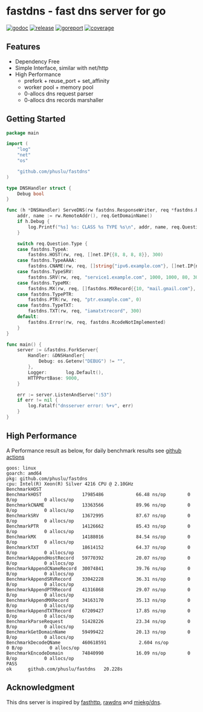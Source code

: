# fastdns - fast dns server for go

[![godoc][godoc-img]][godoc] [![release][release-img]][release] [![goreport][goreport-img]][goreport] [![coverage][coverage-img]][coverage]


## Features

* Dependency Free
* Simple Interface, similar with net/http
* High Performance
    - prefork + reuse_port + set_affinity
    - worker pool + memory pool
    - 0-allocs dns request parser
    - 0-allocs dns records marshaller


## Getting Started

```go
package main

import (
	"log"
	"net"
	"os"

	"github.com/phuslu/fastdns"
)

type DNSHandler struct {
	Debug bool
}

func (h *DNSHandler) ServeDNS(rw fastdns.ResponseWriter, req *fastdns.Request) {
	addr, name := rw.RemoteAddr(), req.GetDomainName()
	if h.Debug {
		log.Printf("%s] %s: CLASS %s TYPE %s\n", addr, name, req.Question.Class, req.Question.Type)
	}

	switch req.Question.Type {
	case fastdns.TypeA:
		fastdns.HOST(rw, req, []net.IP{{8, 8, 8, 8}}, 300)
	case fastdns.TypeAAAA:
		fastdns.CNAME(rw, req, []string{"ipv6.example.com"}, []net.IP{net.ParseIP("::1")}, 300)
	case fastdns.TypeSRV:
		fastdns.SRV(rw, req, "service1.example.com", 1000, 1000, 80, 300)
	case fastdns.TypeMX:
		fastdns.MX(rw, req, []fastdns.MXRecord{{10, "mail.gmail.com"}, {20, "smtp.gmail.com"}}, 60)
	case fastdns.TypePTR:
		fastdns.PTR(rw, req, "ptr.example.com", 0)
	case fastdns.TypeTXT:
		fastdns.TXT(rw, req, "iamatxtrecord", 300)
	default:
		fastdns.Error(rw, req, fastdns.RcodeNotImplemented)
	}
}

func main() {
	server := &fastdns.ForkServer{
		Handler: &DNSHandler{
			Debug: os.Getenv("DEBUG") != "",
		},
		Logger:       log.Default(),
		HTTPPortBase: 9000,
	}

	err := server.ListenAndServe(":53")
	if err != nil {
		log.Fatalf("dnsserver error: %+v", err)
	}
}
```

## High Performance

A Performance result as below, for daily benchmark results see [github actions][benchmark]
```
goos: linux
goarch: amd64
pkg: github.com/phuslu/fastdns
cpu: Intel(R) Xeon(R) Silver 4216 CPU @ 2.10GHz
BenchmarkHOST
BenchmarkHOST              	17985486	        66.48 ns/op	       0 B/op	       0 allocs/op
BenchmarkCNAME             	13363566	        89.96 ns/op	       0 B/op	       0 allocs/op
BenchmarkSRV               	13672995	        87.67 ns/op	       0 B/op	       0 allocs/op
BenchmarkPTR               	14126662	        85.43 ns/op	       0 B/op	       0 allocs/op
BenchmarkMX                	14188016	        84.54 ns/op	       0 B/op	       0 allocs/op
BenchmarkTXT               	18614152	        64.37 ns/op	       0 B/op	       0 allocs/op
BenchmarkAppendHostRecord  	59770392	        20.07 ns/op	       0 B/op	       0 allocs/op
BenchmarkAppendCNameRecord 	30074841	        39.76 ns/op	       0 B/op	       0 allocs/op
BenchmarkAppendSRVRecord   	33042228	        36.31 ns/op	       0 B/op	       0 allocs/op
BenchmarkAppendPTRRecord   	41316868	        29.07 ns/op	       0 B/op	       0 allocs/op
BenchmarkAppendMXRecord    	34163170	        35.13 ns/op	       0 B/op	       0 allocs/op
BenchmarkAppendTXTRecord   	67209427	        17.85 ns/op	       0 B/op	       0 allocs/op
BenchmarkParseRequest      	51428226	        23.34 ns/op	       0 B/op	       0 allocs/op
BenchmarkGetDomainName     	59499422	        20.13 ns/op	       0 B/op	       0 allocs/op
BenchmarkDecodeQName       	460618591	         2.604 ns/op	       0 B/op	       0 allocs/op
BenchmarkEncodeDomain      	74840990	        16.09 ns/op	       0 B/op	       0 allocs/op
PASS
ok  	github.com/phuslu/fastdns	20.228s
```

## Acknowledgment
This dns server is inspired by [fasthttp][fasthttp], [rawdns][rawdns] and [miekg/dns][miekg/dns].

[godoc-img]: http://img.shields.io/badge/godoc-reference-blue.svg
[godoc]: https://godoc.org/github.com/phuslu/fastdns
[release-img]: https://img.shields.io/github/v/tag/phuslu/fastdns?label=release
[release]: https://github.com/phuslu/fastdns/releases
[goreport-img]: https://goreportcard.com/badge/github.com/phuslu/fastdns
[goreport]: https://goreportcard.com/report/github.com/phuslu/fastdns
[coverage-img]: http://gocover.io/_badge/github.com/phuslu/fastdns
[coverage]: https://gocover.io/github.com/phuslu/fastdns
[benchmark]: https://github.com/phuslu/fastdns/actions?query=workflow%3Abenchmark
[fasthttp]: https://github.com/valyala/fasthttp
[rawdns]: https://github.com/cirocosta/rawdns
[miekg/dns]: https://github.com/miekg/dns
